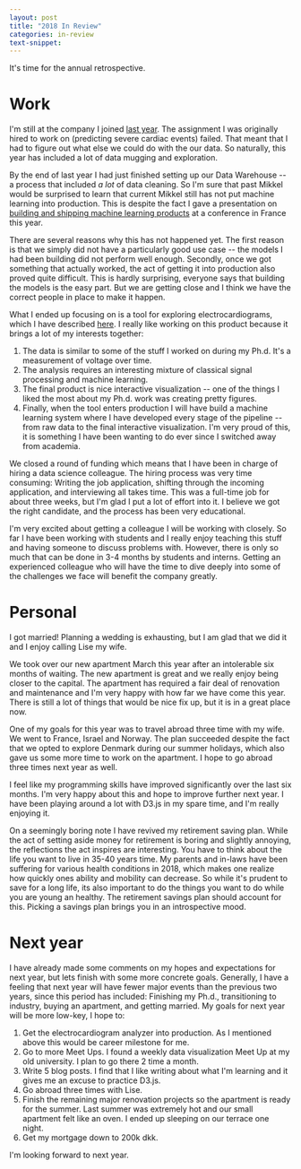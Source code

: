 ```yaml
---
layout: post
title: "2018 In Review"
categories: in-review
text-snippet:
---
```


It's time for the annual retrospective.

# Work

I'm still at the company I joined [last year](http://mikkelhartmann.dk/in-review/2017/12/27/2017-in-review.html). The assignment I was originally hired to work on (predicting severe cardiac events) failed. That meant that I had to figure out what else we could do with the our data. So naturally, this year has included a lot of data mugging and exploration.

By the end of last year I had just finished setting up our Data Warehouse -- a process that included _a lot_ of data cleaning. So I'm sure that past Mikkel would be surprised to learn that current Mikkel still has not put machine learning into production. This is despite the fact I gave a presentation on [building and shipping machine learning products](https://www.youtube.com/watch?v=Vak1wV9jNJI) at a conference in France this year.

There are several reasons why this has not happened yet. The first reason is that we simply did not have a particularly good use case -- the models I had been building did not perform well enough. Secondly, once we got something that actually worked, the act of getting it into production also proved quite difficult. This is hardly surprising, everyone says that building the models is the easy part. But we are getting close and I think we have the correct people in place to make it happen.

What I ended up focusing on is a tool for exploring electrocardiograms, which I have described [here](https://rehfeldmedical.github.io/jekyll/update/2018/10/19/analysing-beats.html). I really like working on this product because it brings a lot of my interests together: 
1. The data is similar to some of the stuff I worked on during my Ph.d. It's a measurement of voltage over time. 
1. The analysis requires an interesting mixture of classical signal processing and machine learning.
1. The final product is nice interactive visualization -- one of the things I liked the most about my Ph.d. work was creating pretty figures. 
1. Finally, when the tool enters production I will have build a machine learning system where I have developed every stage of the pipeline -- from raw data to the final interactive visualization. I'm very proud of this, it is something I have been wanting to do ever since I switched away from academia.

We closed a round of funding which means that I have been in charge of hiring a data science colleague. The hiring process was very time consuming: Writing the job application, shifting through the incoming application, and interviewing all takes time. This was a full-time job for about three weeks, but I'm glad I put a lot of effort into it. I believe we got the right candidate, and the process has been very educational.

I'm very excited about getting a colleague I will be working with closely. So far I have been working with students and I really enjoy teaching this stuff and having someone to discuss problems with. However, there is only so much that can be done in 3-4 months by students and interns. Getting an experienced colleague who will have the time to dive deeply into some of the challenges we face will benefit the company greatly.

# Personal

I got married! Planning a wedding is exhausting, but I am glad that we did it and I enjoy calling Lise my wife.

We took over our new apartment March this year after an intolerable six months of waiting. The new apartment is great and we really enjoy being closer to the capital. The apartment has required a fair deal of renovation and maintenance and I'm very happy with how far we have come this year. There is still a lot of things that would be nice fix up, but it is in a great place now.

One of my goals for this year was to travel abroad three time with my wife. We went to France, Israel and Norway. The plan succeeded despite the fact that we opted to explore Denmark during our summer holidays, which also gave us some more time to work on the apartment. I hope to go abroad three times next year as well.

I feel like my programming skills have improved significantly over the last six months. I'm very happy about this and hope to improve further next year. I have been playing around a lot with D3.js in my spare time, and I'm really enjoying it.

On a seemingly boring note I have revived my retirement saving plan. While the act of setting aside money for retirement is boring and slightly annoying, the reflections the act inspires are interesting. You have to think about the life you want to live in 35-40 years time. My parents and in-laws have been suffering for various health conditions in 2018, which makes one realize how quickly ones ability and mobility can decrease. So while it's prudent to save for a long life, its also important to do the things you want to do while you are young an healthy. The retirement savings plan should account for this. Picking a savings plan brings you in an introspective mood.

# Next year
I have already made some comments on my hopes and expectations for next year, but lets finish with some more concrete goals. Generally, I have a feeling that next year will have fewer major events than the previous two years, since this period has included: Finishing my Ph.d., transitioning to industry, buying an apartment, and getting married. My goals for next year will be more low-key, I hope to:
1. Get the electrocardiogram analyzer into production. As I mentioned above this would be career milestone for me.
1. Go to more Meet Ups. I found a weekly data visualization Meet Up at my old university. I plan to go there 2 time a month.
1. Write 5 blog posts. I find that I like writing about what I'm learning and it gives me an excuse to practice D3.js.
1. Go abroad three times with Lise.
1. Finish the remaining major renovation projects so the apartment is ready for the summer. Last summer was extremely hot and our small apartment felt like an oven. I ended up sleeping on our terrace one night.
1. Get my mortgage down to 200k dkk.

I'm looking forward to next year.
